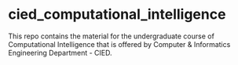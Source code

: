 # cied_computational_intelligence

This repo contains the material for the undergraduate course of Computational Intelligence that is offered by Computer & Informatics Engineering Department - CIED.
